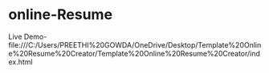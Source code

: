 # online-Resume
Live Demo-file:///C:/Users/PREETHI%20GOWDA/OneDrive/Desktop/Template%20Online%20Resume%20Creator/Template%20Online%20Resume%20Creator/index.html

